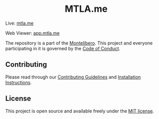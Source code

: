 <h1 align="center">MTLA.me</h1>

Live: [mtla.me](https://mtla.me)

Web Viewer: [app.mtla.me](https://app.mtla.me)

The repository is a part of the [Montelibero](https://github.com/Montelibero). This project and everyone participating in it is governed by the [Code of Conduct](CODE_OF_CONDUCT.md).

## Contributing

Please read through our [Contributing Guidelines](CONTRIBUTING.md) and [Installation Instructions](INSTALL.md).

## License

This project is open source and available freely under the [MIT license](LICENSE.md).
